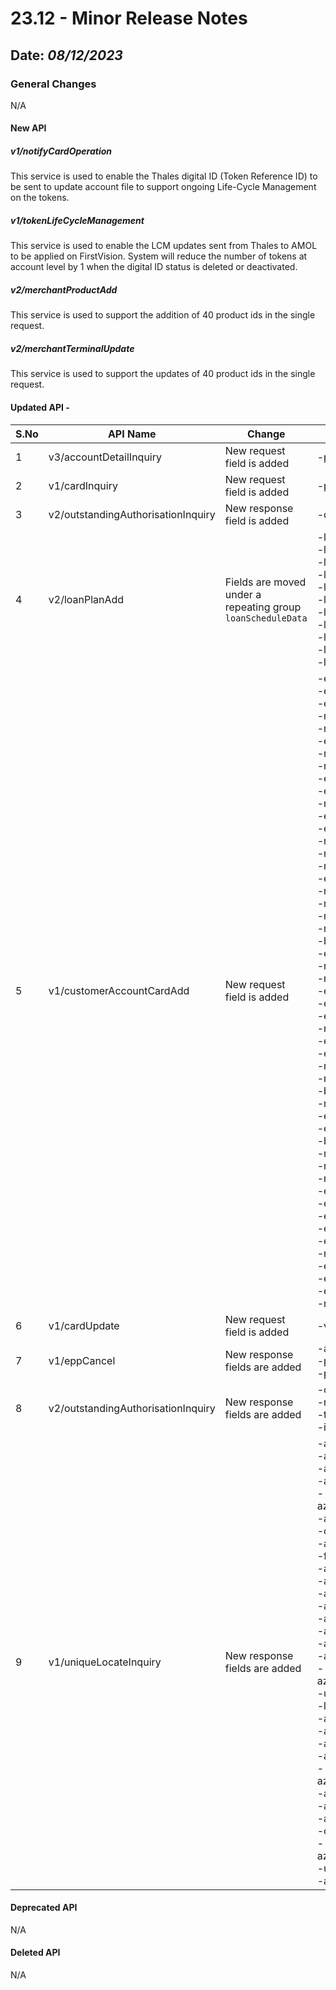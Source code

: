 # 23.12 - Minor Release Notes

## Date: *08/12/2023*

### General Changes

N/A

#### New API

##### *v1/notifyCardOperation*

This service is used to enable the Thales digital ID (Token Reference ID) to be sent to update account file to support ongoing Life-Cycle Management on the tokens.

##### *v1/tokenLifeCycleManagement*

This service is used to enable the LCM updates sent from Thales to AMOL to be applied on FirstVision. System will reduce the number of tokens at account level by 1 when the digital ID status is deleted or deactivated.

##### *v2/merchantProductAdd*

This service is used to support the addition of 40 product ids in the single request.

##### *v2/merchantTerminalUpdate*

This service is used to support the updates of 40 product ids in the single request.

#### Updated API - 

| S.No | API Name                           | Change                                                      | Fields                                                                                                                                                                                                                                                                                                                                                                                                                                                                                                                                                                                                                                                                                                                                                                                                                                                                                                                                                                                                                                                   |
|------|------------------------------------|-------------------------------------------------------------|----------------------------------------------------------------------------------------------------------------------------------------------------------------------------------------------------------------------------------------------------------------------------------------------------------------------------------------------------------------------------------------------------------------------------------------------------------------------------------------------------------------------------------------------------------------------------------------------------------------------------------------------------------------------------------------------------------------------------------------------------------------------------------------------------------------------------------------------------------------------------------------------------------------------------------------------------------------------------------------------------------------------------------------------------------|
| 1    | v3/accountDetailInquiry            | New request field is added                                  | -panEncryption                                                                                                                                                                                                                                                                                                                                                                                                                                                                                                                                                                                                                                                                                                                                                                                                                                                                                                                                                                                                                                           |
| 2    | v1/cardInquiry                     | New request field is added                                  | -panEncryption                                                                                                                                                                                                                                                                                                                                                                                                                                                                                                                                                                                                                                                                                                                                                                                                                                                                                                                                                                                                                                           |
| 3    | v2/outstandingAuthorisationInquiry | New response field is added                                 | -digitalCardIndicator                                                                                                                                                                                                                                                                                                                                                                                                                                                                                                                                                                                                                                                                                                                                                                                                                                                                                                                                                                                                                                    |
| 4    | v2/loanPlanAdd                     | Fields are moved under a repeating group `loanScheduleData` | -lsPayAmt </br> -lsIntRate </br> -lsPrinAmt </br> -lsIntAmt </br> -lsInsAmt </br> -lsUser1Amt </br> -lsUser2Amt </br> -lsUser3Amt </br> -lsUser4Amt </br> -lsUser5Amt </br> -lsUser6Amt                                                                                                                                                                                                                                                                                                                                                                                                                                                                                                                                                                                                                                                                                                                                                                                                                                                                  |
| 5    | v1/customerAccountCardAdd          | New request field is added                                  | -edMotoSnglTxnInt<br/> -edIntMotoAmt<br/> -existCustNbr<br/> -rmOvlmAuthCnst<br/> -rmDefPurAuth<br/> -edCtlsAmt<br/> -rmMemoBalInd<br/> -rmMcFlag<br/> -edCntlsSnglTxnDom<br/> -edMotoSnglTxnDom<br/> -rmCashLimitFlag<br/> -edIntMotoNbr<br/> -edImgFeeWv<br/> -rmCrBalOtbFlag<br/> -rmWvLateChgMdfy<br/> -rmResvAmtPctFlag<br/> -existRelNbr<br/> -rmCashLimitAmt<br/> -rmDefRelAuth<br/> -rmCurrExpDte<br/> -rmWvMembLvl<br/> -bsAirlineNbr<br/> -edTxnLimitEcomInt<br/> -rmDefCashAuth<br/> -rmMembMdfy<br/> -existAcctNbr<br/> -edIntCtlsAmt<br/> -edIntCtlsNbr<br/> -rmWvNsfFeeMdfy<br/> -edCtlsRestrictFlag<br/> -edIntAtmCashAmt<br/> -rmSdolFlag<br/> -rmCostCntrRpt<br/> -bsAvlblLocLimit<br/> -rmVisaFlag<br/> -edCtlsNbr<br/> -edMotoNbr<br/> -bsWaiveTaxCalc<br/> -rmExtRptFreq<br/> -rmWvLateChgLvl<br/> -rmAuthCriteriaTbl<br/> -edIntRtlPurchNbr<br/> -edEcommNbr<br/> -edMotoAmt<br/> -edIntRtlPurchAmt<br/> -edIntAtmCashNbr<br/> -rmMaxCdLvl<br/> -edCntlsSnglTxnInt<br/> -edIntEcommAmt<br/> -edIntEcommNbr<br/> -rmWvNsfFeeLvl |
| 6    | v1/cardUpdate                      | New request field is added                                  | -vendorId                                                                                                                                                                                                                                                                                                                                                                                                                                                                                                                                                                                                                                                                                                                                                                                                                                                                                                                                                                                                                                                |
| 7    | v1/eppCancel                       | New response fields are added                               | -acctNbr </br> -planNbr </br> -planSeq                                                                                                                                                                                                                                                                                                                                                                                                                                                                                                                                                                                                                                                                                                                                                                                                                                                                                                                                                                                                                   |
| 8    | v2/outstandingAuthorisationInquiry | New response fields are added                               | -openToBuy </br> -reversalInd </br> -transType </br> -inputSource                                                                                                                                                                                                                                                                                                                                                                                                                                                                                                                                                                                                                                                                                                                                                                                                                                                                                                                                                                                        |
| 9    | v1/uniqueLocateInquiry             | New response fields are added                               | -amaxAccountLastKey<br/> -ambxFirstKey<br/> -ambxAccountFirstKey<br/> -azcexFirstKey<br/> -azucxCustomerOrgLastKey<br/> -amaxFirstKey<br/> -digitalCardInd<br/> -ambxCustomerFirstKey<br/> -firstKeyGroup<br/> -azcexCardLastKey<br/> -azcexLastKey<br/> -ambxAtFirstKey<br/> -amaxCardFirstKey<br/> -ambxAtLastKey<br/> -azcexCustomerFirstKey<br/> -amaxLastKey<br/> -azcexCustomerLastKey<br/> -azucxCustomerAcctFirstKey<br/> -uniqueIdFirstKey<br/> -lastKeyGroup<br/> -amaxCardLastKey<br/> -ambxAccountLastKey<br/> -azucxLastKey<br/> -ambxLastKey<br/> -azucxCustomerOrgFirstKey<br/> -ambxCustomerLastKey<br/> -azucxFirstKey<br/> -amaxAccountFirstKey<br/> -custMobileNbr<br/> -azucxCustomerAcctLastKey<br/> -uniqueIdLastKey<br/> -azcexCardFirstKey<br/>                                                                                                                                                                                                                                                                                  |


#### Deprecated API

N/A

#### Deleted API

N/A

